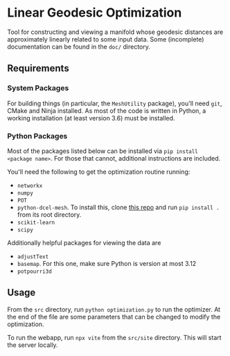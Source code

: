 # Linear Geodesic Optimization
Tool for constructing and viewing a manifold whose geodesic distances are approximately linearly related to some input data. Some (incomplete) documentation can be found in the `doc/` directory.

## Requirements
### System Packages
For building things (in particular, the `MeshUtility` package), you'll need `git`, CMake and Ninja installed. As most of the code is written in Python, a working installation (at least version 3.6) must be installed.

### Python Packages
Most of the packages listed below can be installed via `pip install <package name>`. For those that cannot, additional instructions are included.

You'll need the following to get the optimization routine running:
* `networkx`
* `numpy`
* `POT`
* `python-dcel-mesh`. To install this, clone [this repo](https://github.com/StephenJasina/python-dcel-mesh) and run `pip install .` from its root directory.
* `scikit-learn`
* `scipy`

Additionally helpful packages for viewing the data are
* `adjustText`
* `basemap`. For this one, make sure Python is version at most 3.12
* `potpourri3d`

## Usage
From the `src` directory, run `python optimization.py` to run the optimizer. At the end of the file are some parameters that can be changed to modify the optimization.

To run the webapp, run `npx vite` from the `src/site` directory. This will start the server locally.
